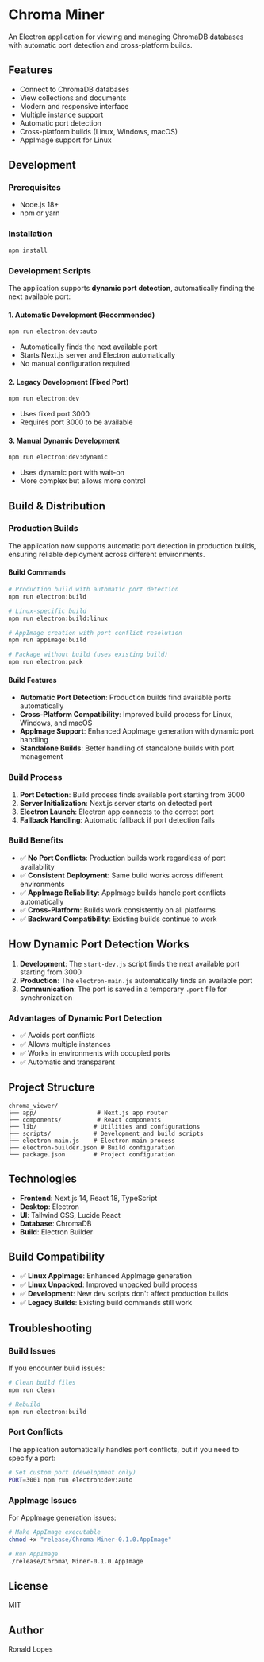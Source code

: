 # Chroma Miner

An Electron application for viewing and managing ChromaDB databases with automatic port detection and cross-platform builds.

## Features

- Connect to ChromaDB databases
- View collections and documents
- Modern and responsive interface
- Multiple instance support
- Automatic port detection
- Cross-platform builds (Linux, Windows, macOS)
- AppImage support for Linux

## Development

### Prerequisites

- Node.js 18+
- npm or yarn

### Installation

```bash
npm install
```

### Development Scripts

The application supports **dynamic port detection**, automatically finding the next available port:

#### 1. Automatic Development (Recommended)
```bash
npm run electron:dev:auto
```
- Automatically finds the next available port
- Starts Next.js server and Electron automatically
- No manual configuration required

#### 2. Legacy Development (Fixed Port)
```bash
npm run electron:dev
```
- Uses fixed port 3000
- Requires port 3000 to be available

#### 3. Manual Dynamic Development
```bash
npm run electron:dev:dynamic
```
- Uses dynamic port with wait-on
- More complex but allows more control

## Build & Distribution

### Production Builds

The application now supports automatic port detection in production builds, ensuring reliable deployment across different environments.

#### Build Commands

```bash
# Production build with automatic port detection
npm run electron:build

# Linux-specific build
npm run electron:build:linux

# AppImage creation with port conflict resolution
npm run appimage:build

# Package without build (uses existing build)
npm run electron:pack
```

#### Build Features

- **Automatic Port Detection**: Production builds find available ports automatically
- **Cross-Platform Compatibility**: Improved build process for Linux, Windows, and macOS
- **AppImage Support**: Enhanced AppImage generation with dynamic port handling
- **Standalone Builds**: Better handling of standalone builds with port management

### Build Process

1. **Port Detection**: Build process finds available port starting from 3000
2. **Server Initialization**: Next.js server starts on detected port
3. **Electron Launch**: Electron app connects to the correct port
4. **Fallback Handling**: Automatic fallback if port detection fails

### Build Benefits

- ✅ **No Port Conflicts**: Production builds work regardless of port availability
- ✅ **Consistent Deployment**: Same build works across different environments
- ✅ **AppImage Reliability**: AppImage builds handle port conflicts automatically
- ✅ **Cross-Platform**: Builds work consistently on all platforms
- ✅ **Backward Compatibility**: Existing builds continue to work

## How Dynamic Port Detection Works

1. **Development**: The `start-dev.js` script finds the next available port starting from 3000
2. **Production**: The `electron-main.js` automatically finds an available port
3. **Communication**: The port is saved in a temporary `.port` file for synchronization

### Advantages of Dynamic Port Detection

- ✅ Avoids port conflicts
- ✅ Allows multiple instances
- ✅ Works in environments with occupied ports
- ✅ Automatic and transparent

## Project Structure

```
chroma_viewer/
├── app/                 # Next.js app router
├── components/          # React components
├── lib/                # Utilities and configurations
├── scripts/            # Development and build scripts
├── electron-main.js    # Electron main process
├── electron-builder.json # Build configuration
└── package.json        # Project configuration
```

## Technologies

- **Frontend**: Next.js 14, React 18, TypeScript
- **Desktop**: Electron
- **UI**: Tailwind CSS, Lucide React
- **Database**: ChromaDB
- **Build**: Electron Builder

## Build Compatibility

- ✅ **Linux AppImage**: Enhanced AppImage generation
- ✅ **Linux Unpacked**: Improved unpacked build process
- ✅ **Development**: New dev scripts don't affect production builds
- ✅ **Legacy Builds**: Existing build commands still work

## Troubleshooting

### Build Issues

If you encounter build issues:

```bash
# Clean build files
npm run clean

# Rebuild
npm run electron:build
```

### Port Conflicts

The application automatically handles port conflicts, but if you need to specify a port:

```bash
# Set custom port (development only)
PORT=3001 npm run electron:dev:auto
```

### AppImage Issues

For AppImage generation issues:

```bash
# Make AppImage executable
chmod +x "release/Chroma Miner-0.1.0.AppImage"

# Run AppImage
./release/Chroma\ Miner-0.1.0.AppImage
```

## License

MIT

## Author

Ronald Lopes 